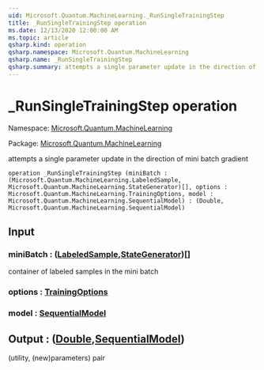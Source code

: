 ```yaml
---
uid: Microsoft.Quantum.MachineLearning._RunSingleTrainingStep
title: _RunSingleTrainingStep operation
ms.date: 12/13/2020 12:00:00 AM
ms.topic: article
qsharp.kind: operation
qsharp.namespace: Microsoft.Quantum.MachineLearning
qsharp.name: _RunSingleTrainingStep
qsharp.summary: attempts a single parameter update in the direction of mini batch gradient
---
```


# _RunSingleTrainingStep operation

Namespace: [Microsoft.Quantum.MachineLearning](xref:Microsoft.Quantum.MachineLearning)

Package: [Microsoft.Quantum.MachineLearning](https://nuget.org/packages/Microsoft.Quantum.MachineLearning)


attempts a single parameter update in the direction of mini batch gradient

```qsharp
operation _RunSingleTrainingStep (miniBatch : (Microsoft.Quantum.MachineLearning.LabeledSample, Microsoft.Quantum.MachineLearning.StateGenerator)[], options : Microsoft.Quantum.MachineLearning.TrainingOptions, model : Microsoft.Quantum.MachineLearning.SequentialModel) : (Double, Microsoft.Quantum.MachineLearning.SequentialModel)
```


## Input

### miniBatch : ([LabeledSample](xref:Microsoft.Quantum.MachineLearning.LabeledSample),[StateGenerator](xref:Microsoft.Quantum.MachineLearning.StateGenerator))[]

container of labeled samples in the mini batch


### options : [TrainingOptions](xref:Microsoft.Quantum.MachineLearning.TrainingOptions)




### model : [SequentialModel](xref:Microsoft.Quantum.MachineLearning.SequentialModel)





## Output : ([Double](xref:microsoft.quantum.lang-ref.double),[SequentialModel](xref:Microsoft.Quantum.MachineLearning.SequentialModel))

(utility, (new)parameters) pair